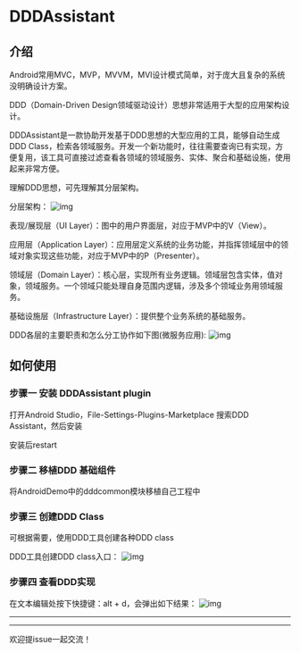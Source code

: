 # DDDAssistant

## 介绍

Android常用MVC，MVP，MVVM，MVI设计模式简单，对于庞大且复杂的系统没明确设计方案。

DDD（Domain-Driven Design领域驱动设计）思想非常适用于大型的应用架构设计。

DDDAssistant是一款协助开发基于DDD思想的大型应用的工具，能够自动生成DDD Class，检索各领域服务。开发一个新功能时，往往需要查询已有实现，方便复用，该工具可直接过滤查看各领域的领域服务、实体、聚合和基础设施，使用起来非常方便。

理解DDD思想，可先理解其分层架构。

分层架构：
![img](https://img-blog.csdnimg.cn/460dcf13f63b4c1e93c4f77b54c4ec84.png?x-oss-process=image/watermark,type_d3F5LXplbmhlaQ,shadow_50,text_Q1NETiBASGFyb2xkX1RpaGFu,size_20,color_FFFFFF,t_70,g_se,x_16#pic_center)


表现/展现层（UI Layer）：图中的用户界面层，对应于MVP中的V（View）。

应用层（Application Layer）：应用层定义系统的业务功能，并指挥领域层中的领域对象实现这些功能，对应于MVP中的P（Presenter）。

领域层（Domain Layer）：核心层，实现所有业务逻辑。领域层包含实体，值对象，领域服务。一个领域只能处理自身范围内逻辑，涉及多个领域业务用领域服务。

基础设施层（Infrastructure Layer）：提供整个业务系统的基础服务。

DDD各层的主要职责和怎么分工协作如下图(微服务应用):
![img](https://img-blog.csdnimg.cn/a6bbac3f0d0140049e44d2dca76fd788.png?x-oss-process=image/watermark,type_d3F5LXplbmhlaQ,shadow_50,text_Q1NETiBASGFyb2xkX1RpaGFu,size_20,color_FFFFFF,t_70,g_se,x_16#pic_center)


## 如何使用

### 步骤一 安装 DDDAssistant plugin

打开Android Studio，File-Settings-Plugins-Marketplace 搜索DDD Assistant，然后安装

安装后restart

### 步骤二 移植DDD 基础组件
将AndroidDemo中的dddcommon模块移植自己工程中

### 步骤三 创建DDD Class
可根据需要，使用DDD工具创建各种DDD class

DDD工具创建DDD class入口：
![img](https://img-blog.csdnimg.cn/20bbadfc7e2c4212bf5ed0d170a5bbe8.png?x-oss-process=image/watermark,type_d3F5LXplbmhlaQ,shadow_50,text_Q1NETiBASGFyb2xkX1RpaGFu,size_20,color_FFFFFF,t_70,g_se,x_16#pic_center)

### 步骤四 查看DDD实现
在文本编辑处按下快捷键：alt + d，会弹出如下结果：
![img](https://img-blog.csdnimg.cn/39e2822faf3343f5baed836690c5e007.png?x-oss-process=image/watermark,type_d3F5LXplbmhlaQ,shadow_50,text_Q1NETiBASGFyb2xkX1RpaGFu,size_20,color_FFFFFF,t_70,g_se,x_16#pic_center)

------------------------------------------------------------------
------------------------------------------------------------------
欢迎提issue一起交流！
